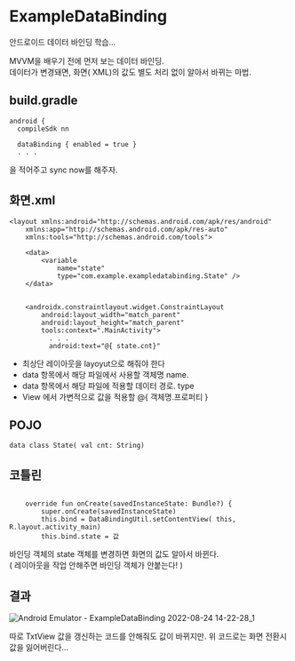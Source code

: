 # ExampleDataBinding
안드로이드 데이터 바인딩 학습...<br>

MVVM을 배우기 전에 먼저 보는 데이터 바인딩.<br>
데이터가 변경돼면, 화면( XML)의 값도 별도 처리 없이 알아서 바뀌는 마법.


## build.gradle
  ```
android {
    compileSdk nn

    dataBinding { enabled = true }
    . . . 
 ```
을 적어주고 sync now를 해주자.


## 화면.xml
```
<layout xmlns:android="http://schemas.android.com/apk/res/android"
    xmlns:app="http://schemas.android.com/apk/res-auto"
    xmlns:tools="http://schemas.android.com/tools">

    <data>
        <variable
            name="state"
            type="com.example.exampledatabinding.State" />
    </data>


    <androidx.constraintlayout.widget.ConstraintLayout
        android:layout_width="match_parent"
        android:layout_height="match_parent"
        tools:context=".MainActivity">
          . . . 
          android:text="@{ state.cnt}"
```
- 최상단 레이아웃을 layoyut으로 해줘야 한다
- data 항목에서 해당 파일에서 사용할 객체명 name.
- data 항목에서 해당 파일에 적용할 데이터 경로. type
- View 에서 가변적으로 값을 적용할 @{ 객체명.프로퍼티 } 

## POJO
```data class State( val cnt: String) ```

## 코틀린
```     private lateinit var bind: ActivityMainBinding

    override fun onCreate(savedInstanceState: Bundle?) {
        super.onCreate(savedInstanceState)
        this.bind = DataBindingUtil.setContentView( this, R.layout.activity_main)
        this.bind.state = 값
```
바인딩 객체의 state 객체를 변경하면 화면의 값도 알아서 바뀐다.<br>
( 레이아웃을 작업 안해주면 바인딩 객체가 안붙는다! )

## 결과
![Android Emulator - ExampleDataBinding 2022-08-24 14-22-28_1](https://user-images.githubusercontent.com/100817401/186336585-f0bd5372-8f75-43a2-955b-9a78e12354f8.gif)

따로 TxtView 값을 갱신하는 코드를 안해줘도 값이 바뀌지만.
위 코드로는 화면 전환시 값을 잃어버린다...

